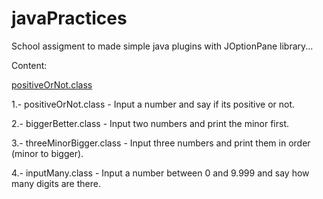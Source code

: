 # javaPractices
School assigment to made simple java plugins with JOptionPane library...

Content:

[positiveOrNot.class](positiveOrNot.class)

1.- positiveOrNot.class - Input a number and say if its positive or not.

2.- biggerBetter.class - Input two numbers and print the minor first.

3.- threeMinorBigger.class - Input three numbers and print them in order (minor to bigger).

4.- inputMany.class - Input a number between 0 and 9.999 and say how many digits are there.
